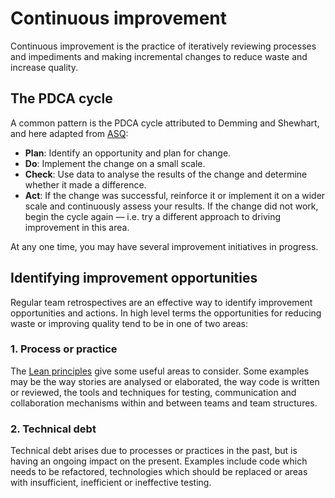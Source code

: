 # Continuous improvement

Continuous improvement is the practice of iteratively reviewing processes and impediments and making incremental changes to reduce waste and increase quality.

## The PDCA cycle

A common pattern is the PDCA cycle attributed to Demming and Shewhart, and here adapted from  [ASQ](https://asq.org/quality-resources/continuous-improvement):
*	**Plan**: Identify an opportunity and plan for change.
*	**Do**: Implement the change on a small scale.
*	**Check**: Use data to analyse the results of the change and determine whether it made a difference.
*	**Act**: If the change was successful, reinforce it or implement it on a wider scale and continuously assess your results. If the change did not work, begin the cycle again &mdash; i.e. try a different approach to driving improvement in this area.

At any one time, you may have several improvement initiatives in progress.

## Identifying improvement opportunities

Regular team retrospectives are an effective way to identify improvement opportunities and actions. In high level terms the opportunities for reducing waste or improving quality tend to be in one of two areas:

### 1. Process or practice

The [Lean principles](principles.md) give some useful areas to consider. Some examples may be the way stories are analysed or elaborated, the way code is written or reviewed, the tools and techniques for testing, communication and collaboration mechanisms within and between teams and team structures.

### 2. Technical debt

Technical debt arises due to processes or practices in the past, but is having an ongoing impact on the present. Examples include code which needs to be refactored, technologies which should be replaced or areas with insufficient, inefficient or ineffective testing.

